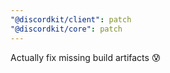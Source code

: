 ```yaml
---
"@discordkit/client": patch
"@discordkit/core": patch
---
```


Actually fix missing build artifacts 😰
